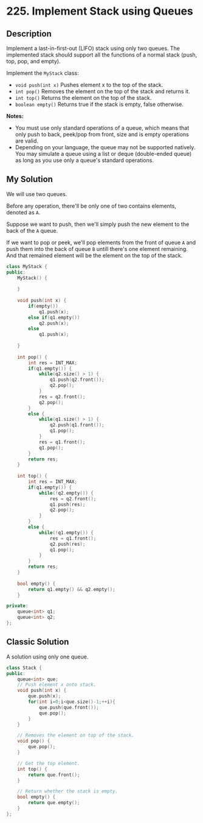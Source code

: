 # 225. Implement Stack using Queues

## Description

Implement a last-in-first-out (LIFO) stack using only two queues. The implemented stack should support all the functions of a normal stack (push, top, pop, and empty).

Implement the `MyStack` class:

- `void push(int x)` Pushes element x to the top of the stack.
- `int pop()` Removes the element on the top of the stack and returns it.
- `int top()` Returns the element on the top of the stack.
- `boolean empty()` Returns true if the stack is empty, false otherwise.

**Notes:**

- You must use only standard operations of a queue, which means that only push to back, peek/pop from front, size and is empty operations are valid.
- Depending on your language, the queue may not be supported natively. You may simulate a queue using a list or deque (double-ended queue) as long as you use only a queue's standard operations.



## My Solution

We will use two queues.

Before any operation, there'll be only one of two contains elements, denoted as `A`.

Suppose we want to push, then we'll simply push the new element to the back of the `A` queue.

If we want to pop or peek, we'll pop elements from the front of queue `A` and push them into the back of queue `B` untill there's one element remaining. And that remained element will be the element on the top of the stack.

```C++
class MyStack {
public:
    MyStack() {
        
    }
    
    void push(int x) {
        if(empty())
            q1.push(x);
        else if(q1.empty())
            q2.push(x);
        else
            q1.push(x);
            
    }
    
    int pop() {
        int res = INT_MAX;
        if(q1.empty()) {
            while(q2.size() > 1) {
                q1.push(q2.front());
                q2.pop();
            }
            res = q2.front();
            q2.pop();
        }
        else {
            while(q1.size() > 1) {
                q2.push(q1.front());
                q1.pop();
            }
            res = q1.front();
            q1.pop();
        }
        return res;
    }
    
    int top() {
        int res = INT_MAX;
        if(q1.empty()) {
            while(!q2.empty()) {
                res = q2.front();
                q1.push(res);
                q2.pop();
            }
        }
        else {
            while(!q1.empty()) {
                res = q1.front();
                q2.push(res);
                q1.pop();
            }
        }
        return res;
    }
    
    bool empty() {
        return q1.empty() && q2.empty();
    }

private:
    queue<int> q1;
    queue<int> q2;
};
```

## Classic Solution
A solution using only one queue.

```C++
class Stack {
public:
	queue<int> que;
	// Push element x onto stack.
	void push(int x) {
		que.push(x);
		for(int i=0;i<que.size()-1;++i){
			que.push(que.front());
			que.pop();
		}
	}

	// Removes the element on top of the stack.
	void pop() {
		que.pop();
	}

	// Get the top element.
	int top() {
		return que.front();
	}

	// Return whether the stack is empty.
	bool empty() {
		return que.empty();
	}
};
```